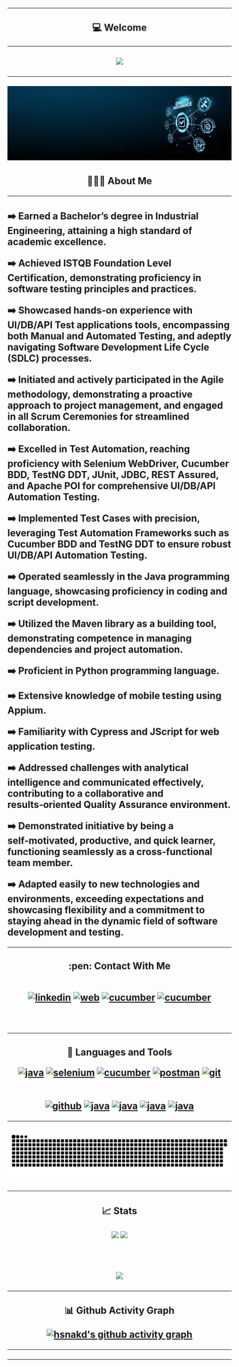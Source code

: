 
<!--
### Hi there 👋


**hsnakd/hsnakd** is a ✨ _special_ ✨ repository because its `README.md` (this file) appears on your GitHub profile.

Here are some ideas to get you started:

- 🔭 I’m currently working on ...
- 🌱 I’m currently learning ...
- 👯 I’m looking to collaborate on ...
- 🤔 I’m looking for help with ...
- 💬 Ask me about ...
- 📫 How to reach me: ...
- 😄 Pronouns: ...
- ⚡ Fun fact: ...
-->




---

<h2 align="center">  💻 Welcome </p>
  

 ---
 
<p align="center">
 <a href="[https://github.com/DenverCoder1/readme-typing-svg">
   <img src="https://readme-typing-svg.demolab.com?font=Fira+Code&pause=1000&center=true&vCenter=true&multiline=true&width=500&height=200&lines=Java+-+Python+-+JavaScript;Appium+-+Selenium+-+Cucumber+-+Cypress;IntelliJ+-+PyCharm+-+VSCode+-+Eclipse;Git+-+GitHub+-+Jenkins+-+AWS+-+Jira;SQL+Developer+-+JDBC;Postman+-+RestAssured"></a>

</p>

---




  
<img src="https://github.com/hsnakd/hsnakd/blob/main/Banner.jpg" width="auto"> 
<h2 align="center"> 👨🏻‍💻 About Me </p>

---
 
 
 <h2 align="left"> </p>
➡️ Earned a Bachelor’s degree in Industrial Engineering, attaining a high standard of academic excellence.	</p> 
➡️ Achieved ISTQB Foundation Level Certification, demonstrating proficiency in software testing principles and practices.	</p> 
➡️ Showcased hands‑on experience with UI/DB/API Test applications tools, encompassing both Manual and Automated Testing, and adeptly navigating Software Development Life Cycle (SDLC) processes.	</p> 
➡️ Initiated and actively participated in the Agile methodology, demonstrating a proactive approach to project management, and engaged in all Scrum Ceremonies for streamlined collaboration.	</p> 
➡️ Excelled in Test Automation, reaching proficiency with Selenium WebDriver, Cucumber BDD, TestNG DDT, JUnit, JDBC, REST Assured, and Apache POI for comprehensive UI/DB/API Automation Testing.	</p> 
➡️ Implemented Test Cases with precision, leveraging Test Automation Frameworks such as Cucumber BDD and TestNG DDT to ensure robust UI/DB/API Automation Testing.	</p> 
➡️ Operated seamlessly in the Java programming language, showcasing proficiency in coding and script development.	</p> 
➡️ Utilized the Maven library as a building tool, demonstrating competence in managing dependencies and project automation.	</p> 
➡️ Proficient in Python programming language.	</p> 
➡️ Extensive knowledge of mobile testing using Appium.	</p> 
➡️ Familiarity with Cypress and JScript for web application testing.	</p> 
➡️ Addressed challenges with analytical intelligence and communicated effectively, contributing to a collaborative and results‑oriented Quality Assurance environment.	</p> 
➡️ Demonstrated initiative by being a self‑motivated, productive, and quick learner, functioning seamlessly as a cross‑functional team member.	</p> 
➡️ Adapted easily to new technologies and environments, exceeding expectations and showcasing flexibility and a commitment to staying ahead in the dynamic field of software development and testing.	</p> 



 
 
---

<h2 align="center"> :pen: Contact With Me 
 
<br/>
<br/>

 <!-- Social icons section -->
<p align="center"> 
<a href="https://www.linkedin.com/in/hasanakdogan1/" target="_blank"> <img src="http://www.hakdogan.com/images/team/21.jpg" alt="linkedin" width="90" height="110"/></a>
<a href="http://hakdogan.com" target="_blank"> <img src="http://www.hakdogan.com/images/team/22.jpg" alt="web" width="90" height="110"/></a>
<a href="https://hakdogan26.medium.com/" target="_blank"> <img src="http://www.hakdogan.com/images/team/24.jpg" alt="cucumber" width="90" height="110"/></a>
<a href="mailto:hakdogan@live.com" target="_blank"> <img src="http://www.hakdogan.com/images/team/23.jpg" alt="cucumber" width="90" height="110"/></a>
 

 <!--
   <a href="https://github.com/hsnakd" alt="GitHubHsnAkd" title="GitHubHsnAkd"><img width="32px" src="https://cdn-icons-png.flaticon.com/512/25/25231.png"/></a>

   <a href="https://discord.com/users/969499659640901672" alt="DiscordHsnAkd" title="DiscordHsnAkd"><img width="64px" src="https://img.icons8.com/external-justicon-flat-justicon/512/external-discord-social-media-justicon-flat-justicon.png"/></a>
  &#8287;&#8287;&#8287;&#8287;&#8287;
-->
</p>

<br/>



---

<h2 align="center"> 🧰  Languages and Tools </p>
 
<p align="center"> 
<a href="http://java.com/" target="_blank"><img src="http://www.hakdogan.com/images/team/1.jpg" alt="java" width="90" height="110"/></a>
<a href="https://www.selenium.dev/" target="_blank"> <img src="http://www.hakdogan.com/images/team/2.jpg" alt="selenium" width="90" height="110"/></a>
<a href="https://cucumber.io/" target="_blank"> <img src="http://www.hakdogan.com/images/team/3.jpg" alt="cucumber" width="90" height="110"/></a>
<a href="https://www.postman.com/" target="_blank"> <img src="http://www.hakdogan.com/images/team/4.jpg" alt="postman" width="90" height="110"/></a>
<a href="https://git-scm.com/" target="_blank"><img src="http://www.hakdogan.com/images/team/5.jpg" alt="git" width="90" height="110"/></a>
<br><br><br>
<a href="https://github.com/" target="_blank"><img src="http://www.hakdogan.com/images/team/5.jpg" alt="github" width="90" height="110"/></a>
<a href="https://www.atlassian.com/software/jira" target="_blank"><img src="http://www.hakdogan.com/images/team/6.jpg" alt="java" width="90" height="110"/></a>
<a href="https://www.oracle.com/"  target="_blank"><img src="http://www.hakdogan.com/images/team/7.jpg" alt="java" width="90" height="110"/></a>
<a href="https://www.jenkins.io/" target="_blank"><img src="http://www.hakdogan.com/images/team/8.jpg" alt="java" width="90" height="110"/></a>
<a href="https://www.jetbrains.com/idea/" target="_blank"><img src="http://www.hakdogan.com/images/team/9.jpg" alt="java" width="90" height="110"/></a>

 <!--
 "https://upload.wikimedia.org/wikipedia/commons/d/d5/Selenium_Logo.png" 
 "https://cdn.worldvectorlogo.com/logos/cucumber.svg"
 "https://cdn.worldvectorlogo.com/logos/postman.svg"
 "https://cdn.worldvectorlogo.com/logos/git-icon.svg"
 "https://cdn-icons-png.flaticon.com/512/25/25231.png"
 "https://cdn.worldvectorlogo.com/logos/jira-3.svg"
 "https://upload.wikimedia.org/wikipedia/commons/e/e9/Jenkins_logo.svg"
 "https://cdn.worldvectorlogo.com/logos/oracle-logo-1.svg"
 "https://cdn.worldvectorlogo.com/logos/intellij-idea-1.svg" 
 "https://solutionmarketing.files.wordpress.com/2013/05/agile.png?w=290&h=214"
 
 -->
 

---

<div align="center">
  <a href="">
  <img alt="github contribution snake animation" src="https://github.com/hsnakd/hsnakd/blob/main/snake.svg">
  </a>
</div>

---
<!-- <a href="https://1999azzar.github.io/1999AZZAR/">   -->
 
<!--
## 🔧 Technologies


<p>
    <a href="https://github.com/raihankhan?tab=repositories">
        <img alt="HsnAkd's GitHub stats"  width="auto" src="https://github-readme-stats.vercel.app/api?username=hsnakd&count_private=true&show_icons=true&theme=github_dark">
    </a>
   <a  href="https://github.com/hsnakd?tab=repositories">
      <img alt="HsnAkd's GitHub stats"  width="auto" src="https://github-readme-streak-stats.herokuapp.com?user=hsnakd&theme=github-dark-blue&fire=DD2727">
   </a>

 
 

**GitHub Stats:**
<p align="center">
  <img width="70%" src="https://github-readme-stats.vercel.app/api?username=hsnakd&show_icons=true&theme=dracula&count_private=true" />
</p>

<p align = "center">
  <img width="40%" src="https://github-readme-stats.vercel.app/api/top-langs/?username=hsnakd&theme=dracula" />
</p>

<p align="center"> 
  <img width="70%" src="https://github-readme-streak-stats.herokuapp.com/?user=hsnakd&theme=dracula" />
</p>

 
<p><img align="left" src="https://github-readme-stats.vercel.app/api/top-langs?username=hsnakd&show_icons=true&title_color=5e8cf4&text_color=ffffff&bg_color=262d38&locale=en&layout=compact" alt="HsnAkd" /></p>

<p>&nbsp;<img align="center" src="https://github-readme-stats.vercel.app/api?username=hsnakd&show_icons=true&title_color=5e8cf4&text_color=ffffff&bg_color=262d38&locale=en" alt="HsnAkd" /></p>
 
 -->
 
 <h2 align="center"> 📈 Stats </p>

<p align="center">
<img width="48%" src="https://github-readme-stats.vercel.app/api?username=hsnakd&count_private=true&show_icons=true&theme=tokyonight"/>

<img width="48%" src="https://github-readme-streak-stats.herokuapp.com/?user=hsnakd&theme=tokyonight"/>
</p></br>

<!-- ![visitors](https://visitor-badge.laobi.icu/badge?page_id=Krishnapro.Krishnapro) -->
<p align="center">
<img src="https://github-readme-stats.vercel.app/api/top-langs/?username=hsnakd&langs_count=10&count_private=true&layout=compact&theme=tokyonight"/>

</p>

 
 ---
 
 
  <h2 align="center"> 📊 Github Activity Graph </p>
 

[![hsnakd's github activity graph](https://github-readme-activity-graph.cyclic.app/graph?username=hsnakd&bg_color=e0e6ff&color=385dff&line=0051ff&point=0051ff&area=true&hide_border=true&radius=25)](https://github.com/ashutosh00710/github-readme-activity-graph)

---

  
---
